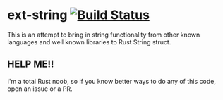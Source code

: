 # ext-string [![Build Status](https://travis-ci.com/RobiFerentz/ext-string.svg?branch=master)](https://travis-ci.com/RobiFerentz/ext-string)

This is an attempt to bring in string functionality from other known languages and well known libraries to Rust String struct.

## HELP ME!!
I'm a total Rust noob, so if you know better ways to do any of this code, open an issue or a PR.
